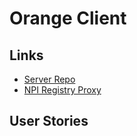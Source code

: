 # Orange Client

## Links
- [Server Repo](https://github.com/orange-squad/orange-server)
- [NPI Registry Proxy](https://github.com/Chad-Mowbray/NPI_Registry_Proxy)

## User Stories
